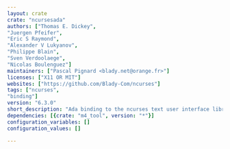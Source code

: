 ```yaml
---
layout: crate
crate: "ncursesada"
authors: ["Thomas E. Dickey",
"Juergen Pfeifer",
"Eric S Raymond",
"Alexander V Lukyanov",
"Philippe Blain",
"Sven Verdoolaege",
"Nicolas Boulenguez"]
maintainers: ["Pascal Pignard <blady.net@orange.fr>"]
licenses: ["X11 OR MIT"]
websites: ["https://github.com/Blady-Com/ncurses"]
tags: ["ncurses",
"binding"]
version: "6.3.0"
short_description: "Ada binding to the ncurses text user interface library"
dependencies: [{crate: "m4_tool", version: "*"}]
configuration_variables: []
configuration_values: []

---
```




